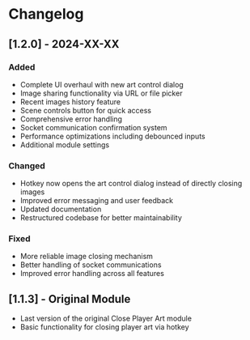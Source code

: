 # Changelog

## [1.2.0] - 2024-XX-XX
### Added
- Complete UI overhaul with new art control dialog
- Image sharing functionality via URL or file picker
- Recent images history feature
- Scene controls button for quick access
- Comprehensive error handling
- Socket communication confirmation system
- Performance optimizations including debounced inputs
- Additional module settings

### Changed
- Hotkey now opens the art control dialog instead of directly closing images
- Improved error messaging and user feedback
- Updated documentation
- Restructured codebase for better maintainability

### Fixed
- More reliable image closing mechanism
- Better handling of socket communications
- Improved error handling across all features

## [1.1.3] - Original Module
- Last version of the original Close Player Art module
- Basic functionality for closing player art via hotkey 